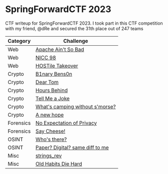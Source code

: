 # SpringForwardCTF 2023
CTF writeup for SpringForwardCTF 2023. I took part in this CTF competition with my friend, @dRe and secured the 31th place out of 247 teams

| Category | Challenge |
| --- | --- |
| Web | [Apache Ain't So Bad](/SpringForwardCTF%202023/Apache%20Ain't%20So%20Bad/)
| Web | [NICC 98](/SpringForwardCTF%202023/NICC%2098/)
| Web | [HOSTile Takeover](/SpringForwardCTF%202023/HOSTile%20Takeover/)
| Crypto | [B1nary Bens0n](/SpringForwardCTF%202023/B1nary%20Bens0n/)
| Crypto | [Dear Tom](/SpringForwardCTF%202023/Dear%20Tom/)
| Crypto | [Hours Behind](/SpringForwardCTF%202023/Hours%20Behind/)
| Crypto | [Tell Me a Joke](/SpringForwardCTF%202023/Tell%20Me%20a%20Joke/)
| Crypto | [What's camping without s'morse?](/SpringForwardCTF%202023/What's%20camping%20without%20s'morse/)
| Crypto | [A new hope](/SpringForwardCTF%202023/A%20new%20hope/)
| Forensics | [No Expectation of Privacy](/SpringForwardCTF%202023/No%20Expectation%20of%20Privacy/)
| Forensics | [Say Cheese!](/SpringForwardCTF%202023/Say%20Cheese!/)
| OSINT | [Who's there?](/SpringForwardCTF%202023/Who's%20there/)
| OSINT | [Paper? Digital? same diff to me](/SpringForwardCTF%202023/Paper%20Digital%20same%20diff%20to%20me/)
| Misc | [strings_rev](/SpringForwardCTF%202023/strings_rev/)
| Misc | [Old Habits Die Hard](/SpringForwardCTF%202023/Old%20Habits%20Die%20Hard/)